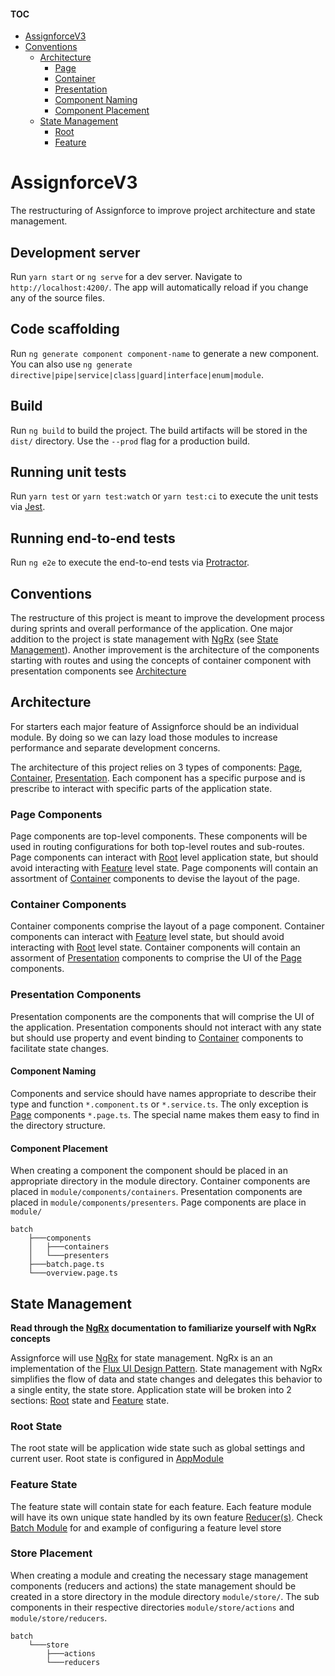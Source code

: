 #### TOC

- [AssignforceV3](#intro)
- [Conventions](#conv)
  - [Architecture](#arch)
    - [Page](#comp-page)
    - [Container](#comp-cont)
    - [Presentation](#comp-pres)
    - [Component Naming](#comp-name)
    - [Component Placement](#comp-place)
  - [State Management](#sm-ngrx)
    - [Root](#sm-root)
    - [Feature](#sm-feat)

# <a name="intro">AssignforceV3</a>

The restructuring of Assignforce to improve project architecture and state management.

## Development server

Run `yarn start` or `ng serve` for a dev server. Navigate to `http://localhost:4200/`. The app will automatically reload if you change any of the source files.

## Code scaffolding

Run `ng generate component component-name` to generate a new component. You can also use `ng generate directive|pipe|service|class|guard|interface|enum|module`.

## Build

Run `ng build` to build the project. The build artifacts will be stored in the `dist/` directory. Use the `--prod` flag for a production build.

## Running unit tests

Run `yarn test` or `yarn test:watch` or `yarn test:ci` to execute the unit tests via [Jest](https://jest.io).

## Running end-to-end tests

Run `ng e2e` to execute the end-to-end tests via [Protractor](http://www.protractortest.org/).

## <a name="conv">Conventions</a>

The restructure of this project is meant to improve the development process during sprints and overall performance of the application. One major addition to the project is state management with [NgRx](https://ngrx.io) (see [State Management](#sm-ngrx)). Another improvement is the architecture of the components starting with routes and using the concepts of container component with presentation components see [Architecture](#arch)

## <a name="arch">Architecture</a>

For starters each major feature of Assignforce should be an individual module. By doing so we can lazy load those modules to increase performance and separate development concerns.

The architecture of this project relies on 3 types of components: [Page](#comp-page), [Container](#comp-cont), [Presentation](#comp-pres). Each component has a specific purpose and is prescribe to interact with specific parts of the application state.

### <a name="comp-page">Page Components</a>

Page components are top-level components. These components will be used in routing configurations for both top-level routes and sub-routes. Page components can interact with [Root](#sm-root) level application state, but should avoid interacting with [Feature](#sm-feat) level state. Page components will contain an assortment of [Container](#comp-cont) components to devise the layout of the page.

####

### <a name="comp-cont">Container Components</a>

Container components comprise the layout of a page component. Container components can interact with [Feature](#sm-feat) level state, but should avoid interacting with [Root](#sm-root) level state. Container components will contain an assorment of [Presentation](#comp-pres) components to comprise the UI of the [Page](#comp-page) components.

### <a name="comp-pres">Presentation Components</a>

Presentation components are the components that will comprise the UI of the application. Presentation components should not interact with any state but should use property and event binding to [Container](#comp-cont) components to facilitate state changes.

#### <a name="comp-name">Component Naming</a>

Components and service should have names appropriate to describe their type and function `*.component.ts` or `*.service.ts`. The only exception is [Page](#comp-page) components `*.page.ts`. The special name makes them easy to find in the directory structure.

#### <a name="comp-place">Component Placement </a>

When creating a component the component should be placed in an appropriate directory in the module directory. Container components are placed in `module/components/containers`.
Presentation components are placed in `module/components/presenters`. Page components are place in `module/`

```
batch
    ├───components
    │   ├───containers
    │   └───presenters
    ├───batch.page.ts
    └───overview.page.ts
```

## <a name="sm-ngrx">State Management</a>

**Read through the [NgRx](https://ngrx.io) documentation to familiarize yourself with NgRx concepts**

Assignforce will use [NgRx](https://ngrx.io) for state management. NgRx is an an implementation of the [Flux UI Design Pattern](https://facebook.github.io/flux). State management with NgRx simplifies the flow of data and state changes and delegates this behavior to a single entity, the state store. Application state will be broken into 2 sections: [Root](#sm-root) state and [Feature](#sm-feat) state.

### <a name="sm-root">Root State</a>

The root state will be application wide state such as global settings and current user. Root state is configured in [AppModule](./src/app/app.module.ts#L25)

### <a name="sm-feat">Feature State</a>

The feature state will contain state for each feature. Each feature module will have its own unique state handled by its own feature [Reducer(s)](https://ngrx.io/guide/store/reducers). Check [Batch Module](./src/app/batch/batch.module.ts#L9) for and example of configuring a feature level store

### <a name="sm-place">Store Placement</a>

When creating a module and creating the necessary stage management components (reducers and actions) the state management should be created in a store directory in the module directory `module/store/`. The sub components in their respective directories `module/store/actions` and `module/store/reducers`.

```
batch
    └───store
        ├───actions
        └───reducers
```
